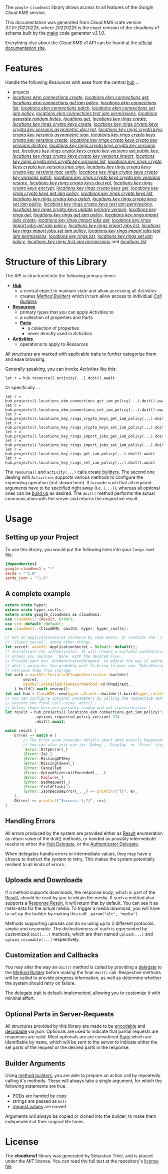 <!---
DO NOT EDIT !
This file was generated automatically from 'src/mako/api/README.md.mako'
DO NOT EDIT !
-->
The `google-cloudkms1` library allows access to all features of the *Google Cloud KMS* service.

This documentation was generated from *Cloud KMS* crate version *3.1.0+20220225*, where *20220225* is the exact revision of the *cloudkms:v1* schema built by the [mako](http://www.makotemplates.org/) code generator *v3.1.0*.

Everything else about the *Cloud KMS* *v1* API can be found at the
[official documentation site](https://cloud.google.com/kms/).
# Features

Handle the following *Resources* with ease from the central [hub](https://docs.rs/google-cloudkms1/3.1.0+20220225/google_cloudkms1/CloudKMS) ... 

* projects
 * [*locations ekm connections create*](https://docs.rs/google-cloudkms1/3.1.0+20220225/google_cloudkms1/api::ProjectLocationEkmConnectionCreateCall), [*locations ekm connections get*](https://docs.rs/google-cloudkms1/3.1.0+20220225/google_cloudkms1/api::ProjectLocationEkmConnectionGetCall), [*locations ekm connections get iam policy*](https://docs.rs/google-cloudkms1/3.1.0+20220225/google_cloudkms1/api::ProjectLocationEkmConnectionGetIamPolicyCall), [*locations ekm connections list*](https://docs.rs/google-cloudkms1/3.1.0+20220225/google_cloudkms1/api::ProjectLocationEkmConnectionListCall), [*locations ekm connections patch*](https://docs.rs/google-cloudkms1/3.1.0+20220225/google_cloudkms1/api::ProjectLocationEkmConnectionPatchCall), [*locations ekm connections set iam policy*](https://docs.rs/google-cloudkms1/3.1.0+20220225/google_cloudkms1/api::ProjectLocationEkmConnectionSetIamPolicyCall), [*locations ekm connections test iam permissions*](https://docs.rs/google-cloudkms1/3.1.0+20220225/google_cloudkms1/api::ProjectLocationEkmConnectionTestIamPermissionCall), [*locations generate random bytes*](https://docs.rs/google-cloudkms1/3.1.0+20220225/google_cloudkms1/api::ProjectLocationGenerateRandomByteCall), [*locations get*](https://docs.rs/google-cloudkms1/3.1.0+20220225/google_cloudkms1/api::ProjectLocationGetCall), [*locations key rings create*](https://docs.rs/google-cloudkms1/3.1.0+20220225/google_cloudkms1/api::ProjectLocationKeyRingCreateCall), [*locations key rings crypto keys create*](https://docs.rs/google-cloudkms1/3.1.0+20220225/google_cloudkms1/api::ProjectLocationKeyRingCryptoKeyCreateCall), [*locations key rings crypto keys crypto key versions asymmetric decrypt*](https://docs.rs/google-cloudkms1/3.1.0+20220225/google_cloudkms1/api::ProjectLocationKeyRingCryptoKeyCryptoKeyVersionAsymmetricDecryptCall), [*locations key rings crypto keys crypto key versions asymmetric sign*](https://docs.rs/google-cloudkms1/3.1.0+20220225/google_cloudkms1/api::ProjectLocationKeyRingCryptoKeyCryptoKeyVersionAsymmetricSignCall), [*locations key rings crypto keys crypto key versions create*](https://docs.rs/google-cloudkms1/3.1.0+20220225/google_cloudkms1/api::ProjectLocationKeyRingCryptoKeyCryptoKeyVersionCreateCall), [*locations key rings crypto keys crypto key versions destroy*](https://docs.rs/google-cloudkms1/3.1.0+20220225/google_cloudkms1/api::ProjectLocationKeyRingCryptoKeyCryptoKeyVersionDestroyCall), [*locations key rings crypto keys crypto key versions get*](https://docs.rs/google-cloudkms1/3.1.0+20220225/google_cloudkms1/api::ProjectLocationKeyRingCryptoKeyCryptoKeyVersionGetCall), [*locations key rings crypto keys crypto key versions get public key*](https://docs.rs/google-cloudkms1/3.1.0+20220225/google_cloudkms1/api::ProjectLocationKeyRingCryptoKeyCryptoKeyVersionGetPublicKeyCall), [*locations key rings crypto keys crypto key versions import*](https://docs.rs/google-cloudkms1/3.1.0+20220225/google_cloudkms1/api::ProjectLocationKeyRingCryptoKeyCryptoKeyVersionImportCall), [*locations key rings crypto keys crypto key versions list*](https://docs.rs/google-cloudkms1/3.1.0+20220225/google_cloudkms1/api::ProjectLocationKeyRingCryptoKeyCryptoKeyVersionListCall), [*locations key rings crypto keys crypto key versions mac sign*](https://docs.rs/google-cloudkms1/3.1.0+20220225/google_cloudkms1/api::ProjectLocationKeyRingCryptoKeyCryptoKeyVersionMacSignCall), [*locations key rings crypto keys crypto key versions mac verify*](https://docs.rs/google-cloudkms1/3.1.0+20220225/google_cloudkms1/api::ProjectLocationKeyRingCryptoKeyCryptoKeyVersionMacVerifyCall), [*locations key rings crypto keys crypto key versions patch*](https://docs.rs/google-cloudkms1/3.1.0+20220225/google_cloudkms1/api::ProjectLocationKeyRingCryptoKeyCryptoKeyVersionPatchCall), [*locations key rings crypto keys crypto key versions restore*](https://docs.rs/google-cloudkms1/3.1.0+20220225/google_cloudkms1/api::ProjectLocationKeyRingCryptoKeyCryptoKeyVersionRestoreCall), [*locations key rings crypto keys decrypt*](https://docs.rs/google-cloudkms1/3.1.0+20220225/google_cloudkms1/api::ProjectLocationKeyRingCryptoKeyDecryptCall), [*locations key rings crypto keys encrypt*](https://docs.rs/google-cloudkms1/3.1.0+20220225/google_cloudkms1/api::ProjectLocationKeyRingCryptoKeyEncryptCall), [*locations key rings crypto keys get*](https://docs.rs/google-cloudkms1/3.1.0+20220225/google_cloudkms1/api::ProjectLocationKeyRingCryptoKeyGetCall), [*locations key rings crypto keys get iam policy*](https://docs.rs/google-cloudkms1/3.1.0+20220225/google_cloudkms1/api::ProjectLocationKeyRingCryptoKeyGetIamPolicyCall), [*locations key rings crypto keys list*](https://docs.rs/google-cloudkms1/3.1.0+20220225/google_cloudkms1/api::ProjectLocationKeyRingCryptoKeyListCall), [*locations key rings crypto keys patch*](https://docs.rs/google-cloudkms1/3.1.0+20220225/google_cloudkms1/api::ProjectLocationKeyRingCryptoKeyPatchCall), [*locations key rings crypto keys set iam policy*](https://docs.rs/google-cloudkms1/3.1.0+20220225/google_cloudkms1/api::ProjectLocationKeyRingCryptoKeySetIamPolicyCall), [*locations key rings crypto keys test iam permissions*](https://docs.rs/google-cloudkms1/3.1.0+20220225/google_cloudkms1/api::ProjectLocationKeyRingCryptoKeyTestIamPermissionCall), [*locations key rings crypto keys update primary version*](https://docs.rs/google-cloudkms1/3.1.0+20220225/google_cloudkms1/api::ProjectLocationKeyRingCryptoKeyUpdatePrimaryVersionCall), [*locations key rings get*](https://docs.rs/google-cloudkms1/3.1.0+20220225/google_cloudkms1/api::ProjectLocationKeyRingGetCall), [*locations key rings get iam policy*](https://docs.rs/google-cloudkms1/3.1.0+20220225/google_cloudkms1/api::ProjectLocationKeyRingGetIamPolicyCall), [*locations key rings import jobs create*](https://docs.rs/google-cloudkms1/3.1.0+20220225/google_cloudkms1/api::ProjectLocationKeyRingImportJobCreateCall), [*locations key rings import jobs get*](https://docs.rs/google-cloudkms1/3.1.0+20220225/google_cloudkms1/api::ProjectLocationKeyRingImportJobGetCall), [*locations key rings import jobs get iam policy*](https://docs.rs/google-cloudkms1/3.1.0+20220225/google_cloudkms1/api::ProjectLocationKeyRingImportJobGetIamPolicyCall), [*locations key rings import jobs list*](https://docs.rs/google-cloudkms1/3.1.0+20220225/google_cloudkms1/api::ProjectLocationKeyRingImportJobListCall), [*locations key rings import jobs set iam policy*](https://docs.rs/google-cloudkms1/3.1.0+20220225/google_cloudkms1/api::ProjectLocationKeyRingImportJobSetIamPolicyCall), [*locations key rings import jobs test iam permissions*](https://docs.rs/google-cloudkms1/3.1.0+20220225/google_cloudkms1/api::ProjectLocationKeyRingImportJobTestIamPermissionCall), [*locations key rings list*](https://docs.rs/google-cloudkms1/3.1.0+20220225/google_cloudkms1/api::ProjectLocationKeyRingListCall), [*locations key rings set iam policy*](https://docs.rs/google-cloudkms1/3.1.0+20220225/google_cloudkms1/api::ProjectLocationKeyRingSetIamPolicyCall), [*locations key rings test iam permissions*](https://docs.rs/google-cloudkms1/3.1.0+20220225/google_cloudkms1/api::ProjectLocationKeyRingTestIamPermissionCall) and [*locations list*](https://docs.rs/google-cloudkms1/3.1.0+20220225/google_cloudkms1/api::ProjectLocationListCall)




# Structure of this Library

The API is structured into the following primary items:

* **[Hub](https://docs.rs/google-cloudkms1/3.1.0+20220225/google_cloudkms1/CloudKMS)**
    * a central object to maintain state and allow accessing all *Activities*
    * creates [*Method Builders*](https://docs.rs/google-cloudkms1/3.1.0+20220225/google_cloudkms1/client::MethodsBuilder) which in turn
      allow access to individual [*Call Builders*](https://docs.rs/google-cloudkms1/3.1.0+20220225/google_cloudkms1/client::CallBuilder)
* **[Resources](https://docs.rs/google-cloudkms1/3.1.0+20220225/google_cloudkms1/client::Resource)**
    * primary types that you can apply *Activities* to
    * a collection of properties and *Parts*
    * **[Parts](https://docs.rs/google-cloudkms1/3.1.0+20220225/google_cloudkms1/client::Part)**
        * a collection of properties
        * never directly used in *Activities*
* **[Activities](https://docs.rs/google-cloudkms1/3.1.0+20220225/google_cloudkms1/client::CallBuilder)**
    * operations to apply to *Resources*

All *structures* are marked with applicable traits to further categorize them and ease browsing.

Generally speaking, you can invoke *Activities* like this:

```Rust,ignore
let r = hub.resource().activity(...).doit().await
```

Or specifically ...

```ignore
let r = hub.projects().locations_ekm_connections_get_iam_policy(...).doit().await
let r = hub.projects().locations_ekm_connections_set_iam_policy(...).doit().await
let r = hub.projects().locations_key_rings_crypto_keys_get_iam_policy(...).doit().await
let r = hub.projects().locations_key_rings_crypto_keys_set_iam_policy(...).doit().await
let r = hub.projects().locations_key_rings_import_jobs_get_iam_policy(...).doit().await
let r = hub.projects().locations_key_rings_import_jobs_set_iam_policy(...).doit().await
let r = hub.projects().locations_key_rings_get_iam_policy(...).doit().await
let r = hub.projects().locations_key_rings_set_iam_policy(...).doit().await
```

The `resource()` and `activity(...)` calls create [builders][builder-pattern]. The second one dealing with `Activities` 
supports various methods to configure the impending operation (not shown here). It is made such that all required arguments have to be 
specified right away (i.e. `(...)`), whereas all optional ones can be [build up][builder-pattern] as desired.
The `doit()` method performs the actual communication with the server and returns the respective result.

# Usage

## Setting up your Project

To use this library, you would put the following lines into your `Cargo.toml` file:

```toml
[dependencies]
google-cloudkms1 = "*"
serde = "^1.0"
serde_json = "^1.0"
```

## A complete example

```Rust
extern crate hyper;
extern crate hyper_rustls;
extern crate google_cloudkms1 as cloudkms1;
use cloudkms1::{Result, Error};
use std::default::Default;
use cloudkms1::{CloudKMS, oauth2, hyper, hyper_rustls};

// Get an ApplicationSecret instance by some means. It contains the `client_id` and 
// `client_secret`, among other things.
let secret: oauth2::ApplicationSecret = Default::default();
// Instantiate the authenticator. It will choose a suitable authentication flow for you, 
// unless you replace  `None` with the desired Flow.
// Provide your own `AuthenticatorDelegate` to adjust the way it operates and get feedback about 
// what's going on. You probably want to bring in your own `TokenStorage` to persist tokens and
// retrieve them from storage.
let auth = oauth2::InstalledFlowAuthenticator::builder(
        secret,
        oauth2::InstalledFlowReturnMethod::HTTPRedirect,
    ).build().await.unwrap();
let mut hub = CloudKMS::new(hyper::Client::builder().build(hyper_rustls::HttpsConnector::with_native_roots().https_or_http().enable_http1().enable_http2().build()), auth);
// You can configure optional parameters by calling the respective setters at will, and
// execute the final call using `doit()`.
// Values shown here are possibly random and not representative !
let result = hub.projects().locations_ekm_connections_get_iam_policy("resource")
             .options_requested_policy_version(-33)
             .doit().await;

match result {
    Err(e) => match e {
        // The Error enum provides details about what exactly happened.
        // You can also just use its `Debug`, `Display` or `Error` traits
         Error::HttpError(_)
        |Error::Io(_)
        |Error::MissingAPIKey
        |Error::MissingToken(_)
        |Error::Cancelled
        |Error::UploadSizeLimitExceeded(_, _)
        |Error::Failure(_)
        |Error::BadRequest(_)
        |Error::FieldClash(_)
        |Error::JsonDecodeError(_, _) => println!("{}", e),
    },
    Ok(res) => println!("Success: {:?}", res),
}

```
## Handling Errors

All errors produced by the system are provided either as [Result](https://docs.rs/google-cloudkms1/3.1.0+20220225/google_cloudkms1/client::Result) enumeration as return value of
the doit() methods, or handed as possibly intermediate results to either the 
[Hub Delegate](https://docs.rs/google-cloudkms1/3.1.0+20220225/google_cloudkms1/client::Delegate), or the [Authenticator Delegate](https://docs.rs/yup-oauth2/*/yup_oauth2/trait.AuthenticatorDelegate.html).

When delegates handle errors or intermediate values, they may have a chance to instruct the system to retry. This 
makes the system potentially resilient to all kinds of errors.

## Uploads and Downloads
If a method supports downloads, the response body, which is part of the [Result](https://docs.rs/google-cloudkms1/3.1.0+20220225/google_cloudkms1/client::Result), should be
read by you to obtain the media.
If such a method also supports a [Response Result](https://docs.rs/google-cloudkms1/3.1.0+20220225/google_cloudkms1/client::ResponseResult), it will return that by default.
You can see it as meta-data for the actual media. To trigger a media download, you will have to set up the builder by making
this call: `.param("alt", "media")`.

Methods supporting uploads can do so using up to 2 different protocols: 
*simple* and *resumable*. The distinctiveness of each is represented by customized 
`doit(...)` methods, which are then named `upload(...)` and `upload_resumable(...)` respectively.

## Customization and Callbacks

You may alter the way an `doit()` method is called by providing a [delegate](https://docs.rs/google-cloudkms1/3.1.0+20220225/google_cloudkms1/client::Delegate) to the 
[Method Builder](https://docs.rs/google-cloudkms1/3.1.0+20220225/google_cloudkms1/client::CallBuilder) before making the final `doit()` call. 
Respective methods will be called to provide progress information, as well as determine whether the system should 
retry on failure.

The [delegate trait](https://docs.rs/google-cloudkms1/3.1.0+20220225/google_cloudkms1/client::Delegate) is default-implemented, allowing you to customize it with minimal effort.

## Optional Parts in Server-Requests

All structures provided by this library are made to be [encodable](https://docs.rs/google-cloudkms1/3.1.0+20220225/google_cloudkms1/client::RequestValue) and 
[decodable](https://docs.rs/google-cloudkms1/3.1.0+20220225/google_cloudkms1/client::ResponseResult) via *json*. Optionals are used to indicate that partial requests are responses 
are valid.
Most optionals are are considered [Parts](https://docs.rs/google-cloudkms1/3.1.0+20220225/google_cloudkms1/client::Part) which are identifiable by name, which will be sent to 
the server to indicate either the set parts of the request or the desired parts in the response.

## Builder Arguments

Using [method builders](https://docs.rs/google-cloudkms1/3.1.0+20220225/google_cloudkms1/client::CallBuilder), you are able to prepare an action call by repeatedly calling it's methods.
These will always take a single argument, for which the following statements are true.

* [PODs][wiki-pod] are handed by copy
* strings are passed as `&str`
* [request values](https://docs.rs/google-cloudkms1/3.1.0+20220225/google_cloudkms1/client::RequestValue) are moved

Arguments will always be copied or cloned into the builder, to make them independent of their original life times.

[wiki-pod]: http://en.wikipedia.org/wiki/Plain_old_data_structure
[builder-pattern]: http://en.wikipedia.org/wiki/Builder_pattern
[google-go-api]: https://github.com/google/google-api-go-client

# License
The **cloudkms1** library was generated by Sebastian Thiel, and is placed 
under the *MIT* license.
You can read the full text at the repository's [license file][repo-license].

[repo-license]: https://github.com/Byron/google-apis-rsblob/main/LICENSE.md
